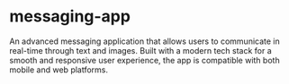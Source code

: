 # messaging-app
An advanced messaging application that allows users to communicate in real-time through text and images. Built with a modern tech stack for a smooth and responsive user experience, the app is compatible with both mobile and web platforms.

